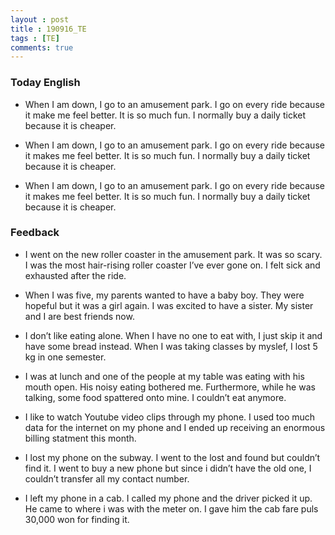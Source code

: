 ```yaml
---
layout : post
title : 190916_TE
tags : [TE]
comments: true
---
```


### Today English 
- When I am down, I go to an amusement park. I go on every ride because it make me feel better. It is so much fun. I normally buy a daily ticket because it is cheaper.

- When I am down, I go to an amusement park. I go on every ride because it makes me feel better. It is so much fun. I normally buy a daily ticket because it is cheaper.

- When I am down, I go to an amusement park. I go on every ride because it makes me feel better. It is so much fun. I normally buy a daily ticket because it is cheaper.

### Feedback
- I went on the new roller coaster in the amusement park. It was so scary. I was the most hair-rising roller coaster I’ve ever gone on. I felt sick and exhausted after the ride.

- When I was five, my parents wanted to have a baby boy. They were hopeful but it was a girl again. I was excited to have a sister. My sister and I are best friends now.

- I don’t like eating alone. When I have no one to eat with, I just skip it and have some bread instead. When I was taking classes by myslef, I lost 5 kg in one semester.

- I was at lunch and one of the people at my table was eating with his mouth open. His noisy eating bothered me. Furthermore, while he was talking, some food spattered onto mine. I couldn’t eat anymore.

- I like to watch Youtube video clips through my phone. I used too much data for the internet on my phone and I ended up receiving an enormous billing statment this month.

- I lost my phone on the subway. I went to the lost and found but couldn’t find it. I went to buy a new phone but since i didn’t have the old one, I couldn’t transfer all my contact number.

- I left my phone in a cab. I called my phone and the driver picked it up. He came to where i was with the meter on. I gave him the cab fare puls 30,000 won for finding it.
